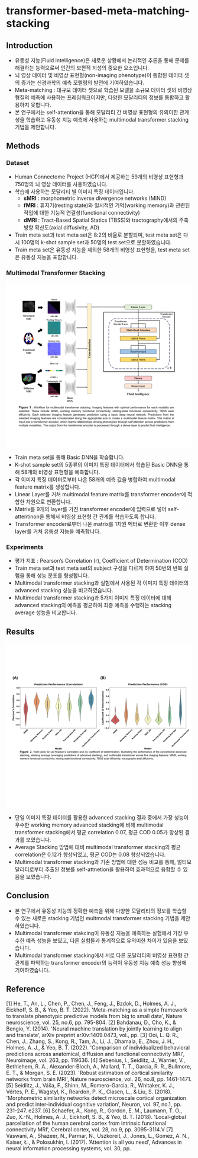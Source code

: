 # transformer-based-meta-matching-stacking


## Introduction

- 유동성 지능(Fluid intelligence)은 새로운 상황에서 논리적인 추론을 통해 문제를 해결하는 능력으로써 인간의 보편적 지성의 중요한 요소입니다.
- 뇌 영상 데이터 및 비영상 표현형(non-imaging phenotype)이 통합된 데이터 셋의 증가는 신경과학의 예측 모렐링의 발전에 기여하였습니다.
- Meta-matching : 대규모 데이터 셋으로 학습된 모델을 소규모 데이터 셋의 비영상 형질의 예측에 사용하는 프레임워크이지만, 다양한 모달리티의 정보를 통합하고 활용하지 못합니다.
- 본 연구에서는 self-attention을 통해 모달리티 간 비영상 표현형의 유의미한 관게성을 학습하고 유동성 지능 예측에 사용하는 multimodal transformer stacking 기법을 제안합니다.

## Methods

### Dataset

- Human Connectome Project (HCP)에서 제공하는 59개의 비영상 표현형과 750명의 뇌 영상 데이터를 사용하였습니다.
- 학습에 사용하는 모달리티 별 이미지 특징 데이터입니다.
    - **sMRI** : morphometric inverse divergence networks (MIND)
    - **fMRI** : 휴지기(resting state)와 일시적인 기억(working memory)과 관련된 작업에 대한 기능적 연결성(functional connectivity)
    - **dMRI** : Tract-Based Spatial Statics (TBSS)와 tractography에서의 주축 방향 확산도(axial diffusivity, AD)
- Train meta set과 test meta set은 8:2의 비율로 분할되며, test meta set은 다시 100명의 k-shot sample set과 50명의 test set으로 분할하였습니다.
- Train meta set은 유동성 지능을 제외한 58개의 비영상 표현형을, test meta set은 유동성 지능을 포함합니다.

### Multimodal Transformer Stacking

![Figure 1](/figure/Final_figure_1.png)

- Train meta set을 통해 Basic DNN을 학습합니다.
- K-shot sample set의 5종류의 이미지 특징 데이터에서 학습된 Basic DNN을 통해 58개의 비영상 표현형을 예측합니다.
- 각 이미지 특징 데이터로부터 나온 58개의 예측 값을 병합하여 multimodal feature matrix를 생성합니다.
- Linear Layer를 거쳐 multimodal feature matrix를 transformer encoder에 적합한 차원으로 변환합니다.
- Matrix를 9개의 layer를 가진 transformer encoder에 입력으로 넣어 self-attentinon을 통해서 비영상 표현형 간 관계를 학습하도록 합니다.
- Transformer encoder로부터 나온 matrix를 1차원 벡터로 변환한 이후 dense layer를 거쳐 유동성 지능을 예측합니다.

### Experiments

- 평가 지표 : Pearson’s Correlation (r), Coefficient of Determination (COD)
- Train meta set과 test meta set의 subject 구성을 다르게 하여 50번의 반복 실험을 통해 성능 분포를 형성합니다.
- Multimodal transformer stacking과 실험에서 사용된 각 이미지 특징 데이터의 advanced stacking 성능을 비교하였습니다.
- Multimodal transformer stacking과 5가지 이미지 특징 데이터에 대해 advanced stacking의 예측을 평균하여 최종 예측을 수행하는 stacking average 성능을 비교합니다.

## Results

![Figure 2](/figure/Final_figure_2.png)

- 단일 이미지 특징 데이터를 활용한 advanced stacking 결과 중에서 가장 성능이 우수한 working memory advanced stacking에 비해 multimodal transformer stacking에서 평균 correlation 0.07, 평균 COD 0.05가 향상된 결과를 보였습니다.
- Average Stacking 방법에 대비 multimodal transformer stacking의 평균 correlation은 0.12가 향상되었고, 평균 COD는 0.08 향상되었습니다.
- Multimodal transformer stacking과 기존 방법에 대한 성능 비교를 통해, 멀티모달리티로부터 추출된 정보를 self-attnetion을 활용하여 효과적으로 융합할 수 있음을 보였습니다.

## Conclusion

- 본 연구에서 유동성 지능의 정확한 예측을 위해 다양한 모달리티의 정보를 학습할 수 있는 새로운 stacking 기법인 multmodal transformer stacking 기법을 제안하였습니다.
- Multimodal transformer stakcing이 유동성 지능을 예측하는 실험에서 가장 우수한 예측 성능을 보였고, 다른 실험들과 통계적으로 유의미한 차이가 있음을 보였습니다.
- Multimodal transformer stacking에서 서로 다른 모달리티의 비영상 표현형 간 관계를 파악하는 transformer encoder의 능력이 유동성 지능 예측 성능 향상에 기여하였습니다.

## Reference

[1] He, T., An, L., Chen, P., Chen, J., Feng, J., Bzdok, D., Holmes, A. J., Eickhoff, S. B., & Yeo, B. T.
(2022). 'Meta-matching as a simple framework to translate phenotypic predictive models from big
to small data', Nature neuroscience, vol. 25, no.6, pp. 795-804.
[2] Bahdanau, D., Cho, K., & Bengio, Y. (2014). 'Neural machine translation by jointly learning to align
and translate', arXiv preprint arXiv:1409.0473, vol., pp.
[3] Ooi, L. Q. R., Chen, J., Zhang, S., Kong, R., Tam, A., Li, J., Dhamala, E., Zhou, J. H., Holmes, A. J.,
& Yeo, B. T. (2022). 'Comparison of individualized behavioral predictions across anatomical, diffusion
and functional connectivity MRI', Neuroimage, vol. 263, pp. 119636.
[4] Sebenius, I., Seidlitz, J., Warrier, V., Bethlehem, R. A., Alexander-Bloch, A., Mallard, T. T., Garcia,
R. R., Bullmore, E. T., & Morgan, S. E. (2023). 'Robust estimation of cortical similarity networks from
brain MRI', Nature neuroscience, vol. 26, no.8, pp. 1461-1471.
[5] Seidlitz, J., Váša, F., Shinn, M., Romero-Garcia, R., Whitaker, K. J., Vértes, P. E., Wagstyl, K.,
Reardon, P. K., Clasen, L., & Liu, S. (2018). 'Morphometric similarity networks detect microscale
cortical organization and predict inter-individual cognitive variation', Neuron, vol. 97, no.1, pp.
231-247. e237.
[6] Schaefer, A., Kong, R., Gordon, E. M., Laumann, T. O., Zuo, X.-N., Holmes, A. J., Eickhoff, S. B., &
Yeo, B. T. (2018). 'Local-global parcellation of the human cerebral cortex from intrinsic functional
connectivity MRI', Cerebral cortex, vol. 28, no.9, pp. 3095-3114.V
[7] Vaswani, A., Shazeer, N., Parmar, N., Uszkoreit, J., Jones, L., Gomez, A. N., Kaiser, Ł., & Polosukhin,
I. (2017). ‘Attention is all you need’, Advances in neural information processing systems, vol. 30,
pp.
